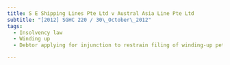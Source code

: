 ```yaml
---
title: S E Shipping Lines Pte Ltd v Austral Asia Line Pte Ltd
subtitle: "[2012] SGHC 220 / 30\_October\_2012"
tags:
  - Insolvency law
  - Winding up
  - Debtor applying for injunction to restrain filing of winding-up petition

---
```


